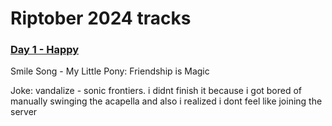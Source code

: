 # Riptober 2024 tracks
### [Day 1 - Happy](/Day01.mp3)
Smile Song - My Little Pony: Friendship is Magic

Joke: vandalize - sonic frontiers. i didnt finish it because i got bored of manually swinging the acapella and also i realized i dont feel like joining the server